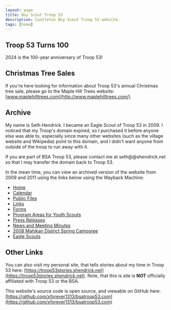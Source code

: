 ```yaml
---
layout: page
title: Boy Scout Troop 53
description: Castleton Boy Scout Troop 53 website.
tags: [home]
---
```


## Troop 53 Turns 100

2024 is the 100-year anniversary of Troop 53!

## Christmas Tree Sales

If you're here looking for information about Troop 53's annual Christmas tree sale, please go to the Maple Hill Trees website: [www.maplehilltrees.com](http://www.maplehilltrees.com/).

## Archive

My name is Seth Hendrick.  I became an Eagle Scout of Troop 53 in 2009.  I noticed that my Troop's domain expired, so I purchased it before anyone else was able to, especially since many other websites (such as the village website and Wikipedia) point to this domain, and I didn't want anyone from outside of the troop to run away with it.

If you are part of BSA Troop 53, please contact me at seth@@shendrick.net so that I may transfer the domain back to Troop 53.

In the mean time, you can view an archived version of the website from 2009 and 2011 using the links below using the Wayback Machine:

* [Home](https://web.archive.org/web/20111005112803/http://bsatroop53.com/default.aspx)
* [Calendar](https://web.archive.org/web/20111005112803/http://bsatroop53.com/calendar.aspx)
* [Public Files](https://web.archive.org/web/20111005112803/http://bsatroop53.com/Files.aspx)
* [Links](https://web.archive.org/web/20111005112803/http://bsatroop53.com/links.aspx)
* [Forms](https://web.archive.org/web/20110708102001/http://bsatroop53.com/Forms.aspx)
* [Program Areas for Youth Scouts](https://web.archive.org/web/20110812221358/http://bsatroop53.com/program_areas.aspx)
* [Press Releases](https://web.archive.org/web/20110708102037/http://bsatroop53.com/PressReleases.aspx)
* [News and Meeting Minutes](https://web.archive.org/web/20090518030149/http://bsatroop53.com:80/news.aspx)
* [2008 Mahikan District Spring Camporee](https://web.archive.org/web/20090518030204/http://bsatroop53.com:80/spring_camporee.aspx)
* [Eagle Scouts](https://web.archive.org/web/20110812221843/http://bsatroop53.com/eagle_scouts.aspx)

## Other Links

You can also visit my personal site, that tells stories about my time in Troop 53 here: [https://troop53stories.shendrick.net](https://troop53stories.shendrick.net).  Note, that this is site is **NOT** officially affiliated with Troop 53 or the BSA.

This website's source code is open source, and viewable on GitHub here: [https://github.com/xforever1313/bsatroop53.com](https://github.com/xforever1313/bsatroop53.com)
